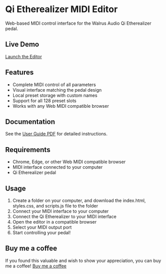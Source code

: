 # Qi Etherealizer MIDI Editor

Web-based MIDI control interface for the Walrus Audio Qi Etherealizer pedal.

## Live Demo
[Launch the Editor](https://markdeso.github.io/qi-etherealizer-editor/)

## Features
- Complete MIDI control of all parameters
- Visual interface matching the pedal design
- Local preset storage with custom names
- Support for all 128 preset slots
- Works with any Web MIDI compatible browser

## Documentation
See the [User Guide PDF](./Qi_Etherealizer_Editor_1.0.pdf) for detailed instructions.

## Requirements
- Chrome, Edge, or other Web MIDI compatible browser
- MIDI interface connected to your computer
- Qi Etherealizer pedal

## Usage
1. Create a folder on your computer, and download the index.html, styles.css, and scripts.js file to the folder 
2. Connect your MIDI interface to your computer
3. Connect the Qi Etherealizer to your MIDI interface
4. Open the editor in a compatible browser
5. Select your MIDI output port
6. Start controlling your pedal!

## Buy me a coffee
If you found this valuable and wish to show your appreciation, you can buy me a coffee!
[Buy me a coffee](https://coff.ee/markdeso)
